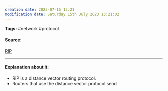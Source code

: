 ```yaml
---
creation date: 2023-07-15 13:21
modification date: Saturday 15th July 2023 13:21:02
---
```


**Tags:** #network #protocol 

#### Source:
[RIP](https://www.scaler.com/topics/routing-information-protocol-rip/)

--------------------------------------

#### Explanation about it:

* RIP is a distance vector routing protocol.
* Routers that use the distance vector protocol send